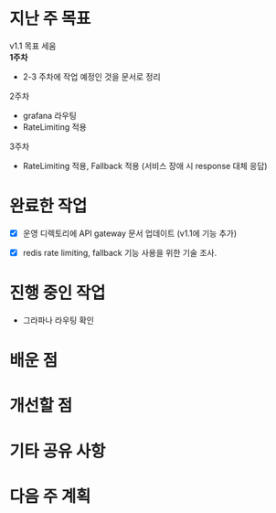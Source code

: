 # 지난 주 목표 
v1.1 목표 세움         
**1주차**
- 2-3 주차에 작업 예정인 것을 문서로 정리

2주차 
- grafana 라우팅
- RateLimiting 적용 

3주차 
- RateLimiting 적용, Fallback 적용 (서비스 장애 시 response 대체 응답)

# 완료한 작업
- [X] 운영 디렉토리에 API gateway 문서 업데이트 (v1.1에 기능 추가)
- [X] redis rate limiting, fallback 기능 사용을 위한 기술 조사.  


# 진행 중인 작업
- 그라파나 라우팅 확인
 
 
# 배운 점

 
# 개선할 점

 
# 기타 공유 사항

 
# 다음 주 계획
